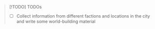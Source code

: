 
> [!TODO] TODOs
> - [ ] Collect information from different factions and locations in the city and write some world-building material


